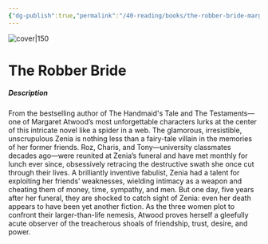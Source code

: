 ```yaml
---
{"dg-publish":true,"permalink":"/40-reading/books/the-robber-bride-margaret-atwood/","title":"The Robber Bride"}
---
```



![cover|150](http://books.google.com/books/content?id=i_Pml4XCHDcC&printsec=frontcover&img=1&zoom=1&edge=curl&source=gbs_api)

# The Robber Bride
##### Description
From the bestselling author of The Handmaid's Tale and The Testaments—one of Margaret Atwood’s most unforgettable characters lurks at the center of this intricate novel like a spider in a web. The glamorous, irresistible, unscrupulous Zenia is nothing less than a fairy-tale villain in the memories of her former friends. Roz, Charis, and Tony—university classmates decades ago—were reunited at Zenia’s funeral and have met monthly for lunch ever since, obsessively retracing the destructive swath she once cut through their lives. A brilliantly inventive fabulist, Zenia had a talent for exploiting her friends’ weaknesses, wielding intimacy as a weapon and cheating them of money, time, sympathy, and men. But one day, five years after her funeral, they are shocked to catch sight of Zenia: even her death appears to have been yet another fiction. As the three women plot to confront their larger-than-life nemesis, Atwood proves herself a gleefully acute observer of the treacherous shoals of friendship, trust, desire, and power.
